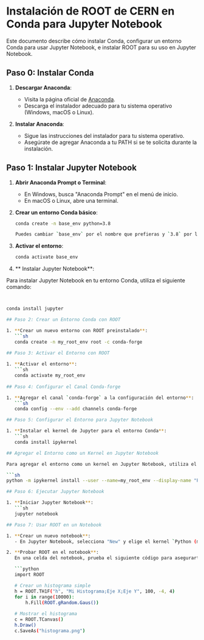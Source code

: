 
# Instalación de ROOT de CERN en Conda para Jupyter Notebook

Este documento describe cómo instalar Conda, configurar un entorno Conda para usar Jupyter Notebook, e instalar ROOT para su uso en Jupyter Notebook.

## Paso 0: Instalar Conda

1. **Descargar Anaconda**:
   - Visita la página oficial de [Anaconda](https://www.anaconda.com/products/distribution#download-section).
   - Descarga el instalador adecuado para tu sistema operativo (Windows, macOS o Linux).

2. **Instalar Anaconda**:
   - Sigue las instrucciones del instalador para tu sistema operativo.
   - Asegúrate de agregar Anaconda a tu PATH si se te solicita durante la instalación.

## Paso 1: Instalar Jupyter Notebook

1. **Abrir Anaconda Prompt o Terminal**:
   - En Windows, busca "Anaconda Prompt" en el menú de inicio.
   - En macOS o Linux, abre una terminal.

2. **Crear un entorno Conda básico**:
   ```sh
   conda create -n base_env python=3.8
   
   Puedes cambiar `base_env` por el nombre que prefieras y `3.8` por la versión de Python que necesites.

3. **Activar el entorno**:
   ```sh
   conda activate base_env
   
4. ** Instalar Jupyter Notebook**:

Para instalar Jupyter Notebook en tu entorno Conda, utiliza el siguiente comando:

```sh


conda install jupyter

## Paso 2: Crear un Entorno Conda con ROOT

1. **Crear un nuevo entorno con ROOT preinstalado**:
   ```sh
   conda create -n my_root_env root -c conda-forge
   
## Paso 3: Activar el Entorno con ROOT

1. **Activar el entorno**:
   ```sh
   conda activate my_root_env
   
## Paso 4: Configurar el Canal Conda-forge

1. **Agregar el canal `conda-forge` a la configuración del entorno**:
   ```sh
   conda config --env --add channels conda-forge

## Paso 5: Configurar el Entorno para Jupyter Notebook

1. **Instalar el kernel de Jupyter para el entorno Conda**:
   ```sh
   conda install ipykernel

## Agregar el Entorno como un Kernel en Jupyter Notebook

Para agregar el entorno como un kernel en Jupyter Notebook, utiliza el siguiente comando:

```sh
python -m ipykernel install --user --name=my_root_env --display-name "Python (my_root_env)"

## Paso 6: Ejecutar Jupyter Notebook

1. **Iniciar Jupyter Notebook**:
   ```sh
   jupyter notebook

## Paso 7: Usar ROOT en un Notebook

1. **Crear un nuevo notebook**:
   - En Jupyter Notebook, selecciona "New" y elige el kernel `Python (my_root_env)` que creaste.

2. **Probar ROOT en el notebook**:
   En una celda del notebook, prueba el siguiente código para asegurarte de que ROOT esté funcionando:

   ```python
   import ROOT

   # Crear un histograma simple
   h = ROOT.TH1F("h", "Mi Histograma;Eje X;Eje Y", 100, -4, 4)
   for i in range(10000):
       h.Fill(ROOT.gRandom.Gaus())
   
   # Mostrar el histograma
   c = ROOT.TCanvas()
   h.Draw()
   c.SaveAs("histograma.png")

   
   
   
   
   
